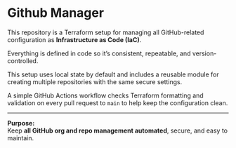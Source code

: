 # Github Manager

This repository is a Terraform setup for managing all GitHub-related configuration as **Infrastructure as Code (IaC)**.

Everything is defined in code so it’s consistent, repeatable, and version-controlled.

This setup uses local state by default and includes a reusable module for creating multiple repositories with the same secure settings.

A simple GitHub Actions workflow checks Terraform formatting and validation on every pull request to `main` to help keep the configuration clean.

---

**Purpose:**  
Keep **all GitHub org and repo management automated**, secure, and easy to maintain.
